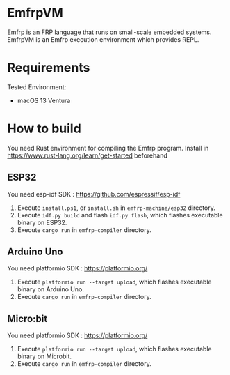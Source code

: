 # EmfrpVM
Emfrp is an FRP language that runs on small-scale embedded systems.
EmfrpVM is an Emfrp execution environment which provides REPL.

# Requirements
Tested Environment:
* macOS 13 Ventura

# How to build
You need Rust environment for compiling the Emfrp program.
Install in https://www.rust-lang.org/learn/get-started beforehand

## ESP32
You need esp-idf SDK :  https://github.com/espressif/esp-idf 
1. Execute `install.ps1`, or `install.sh` in `emfrp-machine/esp32` directory.
2. Execute `idf.py build` and flash `idf.py flash`, which flashes executable binary on ESP32.
3. Execute `cargo run` in `emfrp-compiler` directory.

## Arduino Uno
You need platformio SDK : https://platformio.org/
1. Execute `platformio run --target upload`, which flashes executable binary on Arduino Uno.
2. Execute `cargo run` in `emfrp-compiler` directory.

## Micro:bit
You need platformio SDK : https://platformio.org/
1. Execute `platformio run --target upload`, which flashes executable binary on Microbit.
2. Execute `cargo run` in `emfrp-compiler` directory.
